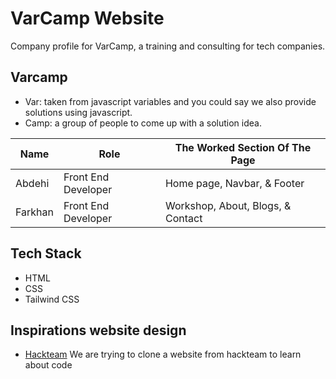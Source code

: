 # VarCamp Website

Company profile for VarCamp, a training and consulting for tech companies.

## Varcamp

- Var: taken from javascript variables and you could say we also provide solutions using javascript.
- Camp: a group of people to come up with a solution idea.

| Name    | Role                | The Worked Section Of The Page    |
| ------- | ------------------- | --------------------------------- |
| Abdehi  | Front End Developer | Home page, Navbar, & Footer       |
| Farkhan | Front End Developer | Workshop, About, Blogs, & Contact |

## Tech Stack

- HTML
- CSS
- Tailwind CSS

## Inspirations website design

- [Hackteam](https://www.hackteam.io)
  We are trying to clone a website from hackteam to learn about code
